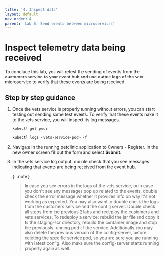 ```yaml
---
title: '4. Inspect data'
layout: default
nav_order: 4
parent: 'Lab 6: Send events between microservices'
---
```


# Inspect telemetry data being received

To conclude this lab, you will retest the sending of events from the customers service to your event hub and use output logs of the vets microservice to verify that these events are being received.

## Step by step guidance

1. Once the vets service is properly running without errors, you can start testing out sending some test events. To verify that these events nake it to the vets service, you will inspect its log messages.

   ```bash
   kubectl get pods
   
   kubectl logs <vets-service-pod> -f
   ```

1. Navigate in the running petclinic application to Owners - Register. In the new owner screen fill out the form and select **Submit**.

1. In the vets service log output, double check that you see messages indicating that events are being received from the event hub.

   {: .note }
   > In case you see errors in the logs of the vets service, or in case you don't see any messages pop up related to the events, double check the error message whether it provides info on why it's not working as expected. You may also want to double check the logs from the customers service and the config server. Double check all steps from the previous 2 labs and redeploy the customers and vets services. To redeploy a service: rebuild the jar file and copy it to the staging-acr directory, rebuild the container image and stop the previously running pod of the service. Additionally you may also delete the previous version of the config-server, before deleting the specific service pod, so you are sure you are running with latest config. Also make sure the config-server starts running properly again as well.
